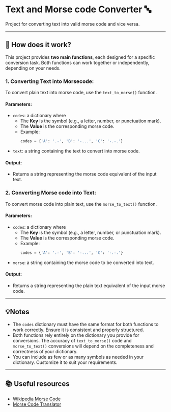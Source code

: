 # Text and Morse code Converter 🔤

Project for converting text into valid morse code and vice versa.

---

## 📘 How does it work? 

This project provides **two main functions**, each designed for a specific conversion task. Both functions can work together or independently, depending on your needs.

### 1. Converting Text into Morsecode:
To convert plain text into morse code, use the `text_to_morse()` function.
#### Parameters:
- `codes`: a dictionary where
  - The **Key** is the symbol (e.g., a letter, number, or punctuation mark).  
  - The **Value** is the corresponding morse code.
  - Example: 
    ```python
    codes = {'A': '.-', 'B': '-...', 'C': '-.-.'}
    ```
- `text`: a string containing the text to convert into morse code.  
#### Output:
- Returns a string representing the morse code equivalent of the input text.
  
### 2. Converting Morse code into Text:
To convert morse code into plain text, use the `morse_to_text()` function.  
#### Parameters:
- `codes`: a dictionary where
  - The **Key** is the symbol (e.g., a letter, number, or punctuation mark).  
  - The **Value** is the corresponding morse code.
  - Example: 
    ```python
    codes = {'A': '.-', 'B': '-...', 'C': '-.-.'}
    ```
- `morse`: a string containing the morse code to be converted into text.  
#### Output:
- Returns a string representing the plain text equivalent of the input morse code.

---

## 💡Notes

- The `codes` dictionary must have the same format for both functions to work correctly. Ensure it is consistent and properly structured.  
- Both functions rely entirely on the dictionary you provide for conversions. The accuracy of `text_to_morse()` code and `morse_to_text()` conversions will depend on the completeness and correctness of your dictionary.  
- You can include as few or as many symbols as needed in your dictionary. Customize it to suit your requirements.

---

## 📚 Useful resources

- [Wikipedia Morse Code](https://en.wikipedia.org/wiki/Morse_code)
- [Morse Code Translator](https://morsecode.world/international/translator.html)
 